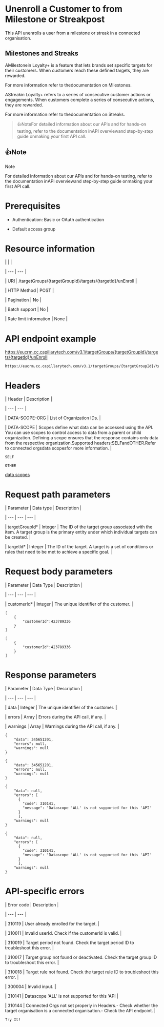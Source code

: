 # Unenroll a Customer to from Milestone or Streakpost

This API unenrolls a user from a milestone or streak in a connected organisation.

## Milestones and Streaks

AMilestonein Loyalty+ is a feature that lets brands set specific targets for their customers. When customers reach these defined targets, they are rewarded.

For more information refer to thedocumentation on Milestones.

AStreakin Loyalty+ refers to a series of consecutive customer actions or engagements. When customers complete a series of consecutive actions, they are rewarded.

For more information refer to thedocumentation on Streaks.

> 👍NoteFor detailed information about our APIs and for hands-on testing, refer to the documentation inAPI overviewand step-by-step guide onmaking your first API call.

## 👍Note

Note

For detailed information about our APIs and for hands-on testing, refer to the documentation inAPI overviewand step-by-step guide onmaking your first API call.

# Prerequisites

- Authentication: Basic or OAuth authentication

- Default access group

# Resource information

|  |  |

| --- | --- |

| URI | /targetGroups/{targetGroupId}/targets/{targetId}/unEnroll |

| HTTP Method | POST |

| Pagination | No |

| Batch support | No |

| Rate limit information | None |



# API endpoint example

https://eucrm.cc.capillarytech.com/v3.1/targetGroups/{targetGroupId}/targets/{targetId}/unEnroll

```
https://eucrm.cc.capillarytech.com/v3.1/targetGroups/{targetGroupId}/targets/{targetId}/unEnroll
```

# Headers

| Header | Description |

| --- | --- |

| DATA-SCOPE-ORG | List of Organization IDs. |

| DATA-SCOPE | Scopes define what data can be accessed using the API. You can use scopes to control access to data from a parent or child organization. Defining a scope ensures that the response contains only data from the respective organization.Supported headers:SELFandOTHER.Refer to connected orgsdata scopesfor more information. |



`SELF`

`OTHER`

[data scopes](/reference/connected-orgs-data-scopes)

# Request path parameters

| Parameter | Data type | Description |

| --- | --- | --- |

| targetGroupId* | Integer | The ID of the target group associated with the item. A target group is the primary entity under which individual targets can be created. |

| targetId* | Integer | The ID of the target. A target is a set of conditions or rules that need to be met to achieve a specific goal. |



# Request body parameters

| Parameter | Data Type | Description |

| --- | --- | --- |

| customerId* | Integer | The unique identifier of the customer. |



```
[
    {
        "customerId":423789336
    }
]
```

```
[
    {
        "customerId":423789336
    }
]
```

# Response parameters

| Parameter | Data Type | Description |

| --- | --- | --- |

| data | Integer | The unique identifier of the customer. |

| errors | Array | Errors during the API call, if any. |

| warnings | Array | Warnings during the API call, if any. |



```
{
    "data": 345651201,
    "errors": null,
    "warnings": null
}
```

```
{
    "data": 345651201,
    "errors": null,
    "warnings": null
}
```

```
{
    "data": null,
    "errors": [
      {
        "code": 310141,
        "message": 'Datascope 'ALL' is not supported for this 'API'
      }
      ],
    "warnings": null
}
```

```
{
    "data": null,
    "errors": [
      {
        "code": 310141,
        "message": 'Datascope 'ALL' is not supported for this 'API'
      }
      ],
    "warnings": null
}
```

# API-specific errors

| Error code | Description |

| --- | --- |

| 310119 | User already enrolled for the target. |

| 310011 | Invalid userId. Check if the customerId is valid. |

| 310019 | Target period not found. Check the target period ID to troubleshoot this error. |

| 310017 | Target group not found or deactivated. Check the target group ID to troubleshoot this error. |

| 310018 | Target rule not found. Check the target rule ID to troubleshoot this error. |

| 300004 | Invalid input. |

| 310141 | Datascope 'ALL' is not supported for this 'API |

| 310144 | Connected Orgs not set properly in Headers.- Check whether the target organisation is a connected organisation.- Check the API endpoint. |



`Try It!`